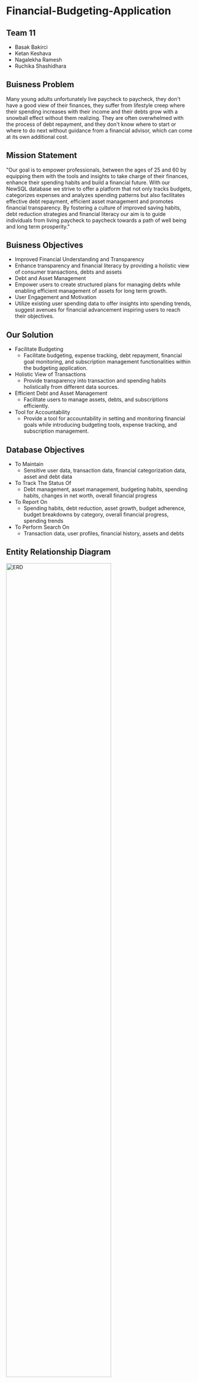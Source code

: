 # Financial-Budgeting-Application

## Team 11
- Basak Bakirci
- Ketan Keshava
- Nagalekha Ramesh
- Ruchika Shashidhara

## Buisness Problem
Many young adults unfortunately live paycheck to paycheck, they don't have a good view of their finances, they suffer from lifestyle creep where their spending increases with their income and their debts grow with a snowball effect without them realizing. They are often overwhelmed with the process of debt repayment, and they don't know where to start or where to do next without guidance from a financial advisor, which can come at its own additional cost.

## Mission Statement
"Our goal is to empower professionals, between the ages of 25 and 60 by equipping them with the tools and insights to take charge of their finances, enhance their spending habits and build a financial future. With our NewSQL database we strive to offer a platform that not only tracks budgets, categorizes expenses and analyzes spending patterns but also facilitates effective debt repayment, efficient asset management and promotes financial transparency. By fostering a culture of improved saving habits, debt reduction strategies and financial literacy our aim is to guide individuals from living paycheck to paycheck towards a path of well being and long term prosperity."

## Buisness Objectives
- Improved Financial Understanding and Transparency
- Enhance transparency and financial literacy by providing a holistic view of consumer transactions, debts and assets
- Debt and Asset Management
- Empower users to create structured plans for managing debts while enabling efficient management of assets for long term growth.
- User Engagement and Motivation
- Utilize existing user spending data to offer insights into spending trends, suggest avenues for financial advancement inspiring users to reach their objectives.

## Our Solution
- Facilitate Budgeting
  - Facilitate budgeting, expense tracking, debt repayment, financial goal monitoring, and subscription management functionalities within the budgeting application.
- Holistic View of Transactions
  - Provide transparency into transaction and spending habits holistically from different data sources.
- Efficient Debt and Asset Management
  - Facilitate users to manage assets, debts, and subscriptions efficiently.
- Tool for Accountability
  - Provide a tool for accountability in setting and monitoring financial goals while introducing budgeting tools, expense tracking, and subscription management.

## Database Objectives
- To Maintain
  - Sensitive user data, transaction data, financial categorization data, asset and debt data
- To Track The Status Of
  - Debt management, asset management, budgeting habits, spending habits, changes in net worth, overall financial progress
- To Report On
  - Spending habits, debt reduction, asset growth, budget adherence, budget breakdowns by category, overall financial progress, spending trends
- To Perform Search On
  - Transaction data, user profiles, financial history, assets and debts
 
## Entity Relationship Diagram
<img src="DMDD-Final-Project-ERD.png" alt="ERD" width="75%">

## Views

[DDL View SQL File](SQL_Code/ddl_view.sql)

1. **MonthlyBudgetPerformance**: Summarizes the budget performance for each user by comparing budgeted amounts with actual expenses on a monthly basis.

2. **UserFinancialOverview**: Presents an overview of each user's financial status, including total inflows, outflows, net cash flow, total assets, total liabilities, and net worth.

3. **FinancialHealthScore**: Calculates the financial health score for each user based on their debt-to-income ratio and savings rate.

4. **TransactionHistory**: Combines inflow and outflow transactions for each user, providing a comprehensive transaction history.

5. **Budgeting.BudgetSummary**: Summarizes the budget performance for each user by calculating the remaining amount after deducting outflows from the budgeted amount.

6. **AssetAllocation**: Analyzes the asset allocation of each user by categorizing total asset values and calculating their percentage composition.

7. **DebtOverview**: Provides an overview of each user's debt, including total debt, average monthly payment, and debt-to-income ratio.

8. **FinancialGoalProgress**: Tracks the progress of financial goals for each user, categorizing them as completed, overdue, or in progress.

9. **BudgetCategoryBreakdown**: Breaks down expenses by budget categories for each user, showing the total amount spent in each category.

10. **IncomeExpenseTrendAnalysis**: Analyzes the trend of inflows and outflows for each user over time, categorized by month.


## Reports
[Debt Overview Report](Reports/DebtOverview_Report.csv) : Summarizes debt-related information for each sample user, including their total debt, average monthly payment, and debt-to-income ratio.

[Financial Health Score Report](Reports/FinancialHealthScore_Report.csv) : Calculates the financial health score for each sample user based on their debt-to-income ratio and savings rate, categorizing them as Excellent, Good, Fair, or Poor.

[Transaction History Report for User1 (John Doe)](Reports/TransactionHistory_Report_User1_JohnDoe_Report.csv) : Combines inflow and outflow transactions for User 1: John Doe, providing a comprehensive transaction history sorted by date including transaction type, account number, institution name, amount, and date.


## Visualizations
<img src="Visualizations/Visualization_Distribution_of_Assest_Types.jpeg" alt="Distribution of Asset Types" width="75%">
<img src="Visualizations/Visualization_Income_Distribution_Amoung_Users.jpeg" alt="Income Distribution Among Users" width="75%">
<img src="Visualizations/Visualization_Monthly_Budget_Vs_Actual_By_Category.jpeg" alt="Monthly Budget Vs Actual By Category" width="75%">
<img src="Visualizations/Visualization_Total_Bills_Paid_Over_Time.jpeg" alt="Total Bills Paid Over Time" width="75%">




## Summary
We strive to promote financial literacy and wellbeing amongst young adults, who are currently living paycheck to paycheck. We have architected a relational database to be able to scale and support a large number of users and their financial transactions, built checks and balances to support our business model, and constructed views to report on the raw data that we have collected. We believe that this business model will support our users in their path to financial wellbeing.
